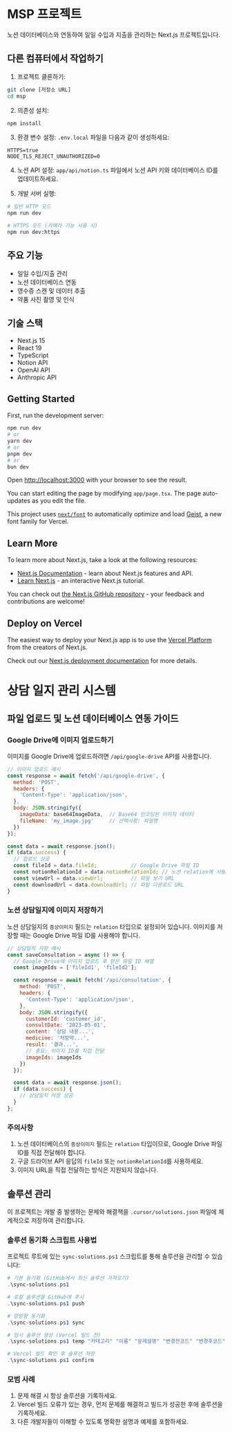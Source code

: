 # MSP 프로젝트

노션 데이터베이스와 연동하여 일일 수입과 지출을 관리하는 Next.js 프로젝트입니다.

## 다른 컴퓨터에서 작업하기

1. 프로젝트 클론하기:
```bash
git clone [저장소 URL]
cd msp
```

2. 의존성 설치:
```bash
npm install
```

3. 환경 변수 설정:
`.env.local` 파일을 다음과 같이 생성하세요:
```
HTTPS=true
NODE_TLS_REJECT_UNAUTHORIZED=0
```

4. 노션 API 설정:
`app/api/notion.ts` 파일에서 노션 API 키와 데이터베이스 ID를 업데이트하세요.

5. 개발 서버 실행:
```bash
# 일반 HTTP 모드
npm run dev

# HTTPS 모드 (카메라 기능 사용 시)
npm run dev:https
```

## 주요 기능

- 일일 수입/지출 관리
- 노션 데이터베이스 연동
- 영수증 스캔 및 데이터 추출
- 약품 사진 촬영 및 인식

## 기술 스택

- Next.js 15
- React 19
- TypeScript
- Notion API
- OpenAI API
- Anthropic API

## Getting Started

First, run the development server:

```bash
npm run dev
# or
yarn dev
# or
pnpm dev
# or
bun dev
```

Open [http://localhost:3000](http://localhost:3000) with your browser to see the result.

You can start editing the page by modifying `app/page.tsx`. The page auto-updates as you edit the file.

This project uses [`next/font`](https://nextjs.org/docs/app/building-your-application/optimizing/fonts) to automatically optimize and load [Geist](https://vercel.com/font), a new font family for Vercel.

## Learn More

To learn more about Next.js, take a look at the following resources:

- [Next.js Documentation](https://nextjs.org/docs) - learn about Next.js features and API.
- [Learn Next.js](https://nextjs.org/learn) - an interactive Next.js tutorial.

You can check out [the Next.js GitHub repository](https://github.com/vercel/next.js) - your feedback and contributions are welcome!

## Deploy on Vercel

The easiest way to deploy your Next.js app is to use the [Vercel Platform](https://vercel.com/new?utm_medium=default-template&filter=next.js&utm_source=create-next-app&utm_campaign=create-next-app-readme) from the creators of Next.js.

Check out our [Next.js deployment documentation](https://nextjs.org/docs/app/building-your-application/deploying) for more details.

# 상담 일지 관리 시스템

## 파일 업로드 및 노션 데이터베이스 연동 가이드

### Google Drive에 이미지 업로드하기

이미지를 Google Drive에 업로드하려면 `/api/google-drive` API를 사용합니다.

```javascript
// 이미지 업로드 예시
const response = await fetch('/api/google-drive', {
  method: 'POST',
  headers: {
    'Content-Type': 'application/json',
  },
  body: JSON.stringify({
    imageData: base64ImageData,  // Base64 인코딩된 이미지 데이터
    fileName: 'my_image.jpg'     // 선택사항: 파일명
  })
});

const data = await response.json();
if (data.success) {
  // 업로드 성공
  const fileId = data.fileId;           // Google Drive 파일 ID
  const notionRelationId = data.notionRelationId; // 노션 relation에 사용할 ID (fileId와 동일)
  const viewUrl = data.viewUrl;         // 파일 보기 URL
  const downloadUrl = data.downloadUrl; // 파일 다운로드 URL
}
```

### 노션 상담일지에 이미지 저장하기

노션 상담일지의 `증상이미지` 필드는 `relation` 타입으로 설정되어 있습니다. 이미지를 저장할 때는 Google Drive 파일 ID를 사용해야 합니다.

```javascript
// 상담일지 저장 예시
const saveConsultation = async () => {
  // Google Drive에 이미지 업로드 후 받은 파일 ID 배열
  const imageIds = ['fileId1', 'fileId2']; 

  const response = await fetch('/api/consultation', {
    method: 'POST',
    headers: {
      'Content-Type': 'application/json',
    },
    body: JSON.stringify({
      customerId: 'customer_id',
      consultDate: '2023-05-01',
      content: '상담 내용...',
      medicine: '처방약...',
      result: '결과...',
      // 중요: 이미지 ID를 직접 전달
      imageIds: imageIds
    })
  });

  const data = await response.json();
  if (data.success) {
    // 상담일지 저장 성공
  }
};
```

### 주의사항

1. 노션 데이터베이스의 `증상이미지` 필드는 `relation` 타입이므로, Google Drive 파일 ID를 직접 전달해야 합니다.
2. 구글 드라이브 API 응답의 `fileId` 또는 `notionRelationId`를 사용하세요.
3. 이미지 URL을 직접 전달하는 방식은 지원되지 않습니다.

## 솔루션 관리

이 프로젝트는 개발 중 발생하는 문제와 해결책을 `.cursor/solutions.json` 파일에 체계적으로 저장하여 관리합니다.

### 솔루션 동기화 스크립트 사용법

프로젝트 루트에 있는 `sync-solutions.ps1` 스크립트를 통해 솔루션을 관리할 수 있습니다:

```powershell
# 기본 동기화 (GitHub에서 최신 솔루션 가져오기)
.\sync-solutions.ps1

# 로컬 솔루션을 GitHub에 푸시
.\sync-solutions.ps1 push

# 양방향 동기화
.\sync-solutions.ps1 sync

# 임시 솔루션 생성 (Vercel 빌드 전)
.\sync-solutions.ps1 temp "카테고리" "이름" "문제설명" "변경전코드" "변경후코드" "설명" "파일경로" "에러메시지"

# Vercel 빌드 확인 후 솔루션 저장
.\sync-solutions.ps1 confirm
```

### 모범 사례

1. 문제 해결 시 항상 솔루션을 기록하세요.
2. Vercel 빌드 오류가 있는 경우, 먼저 문제를 해결하고 빌드가 성공한 후에 솔루션을 기록하세요.
3. 다른 개발자들이 이해할 수 있도록 명확한 설명과 예제를 포함하세요.
